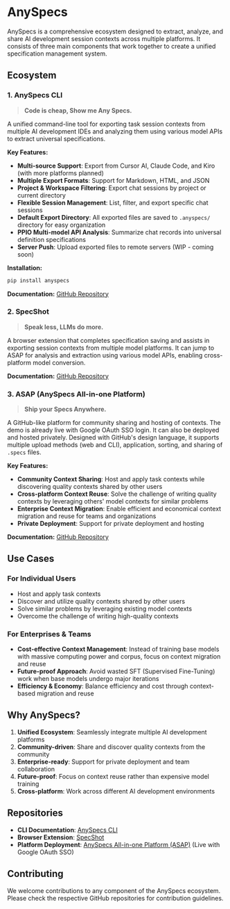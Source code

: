 # AnySpecs

AnySpecs is a comprehensive ecosystem designed to extract, analyze, and share AI development session contexts across multiple platforms. It consists of three main components that work together to create a unified specification management system.

## Ecosystem

### 1. AnySpecs CLI

> **Code is cheap, Show me Any Specs.**

A unified command-line tool for exporting task session contexts from multiple AI development IDEs and analyzing them using various model APIs to extract universal specifications.

**Key Features:**
- **Multi-source Support**: Export from Cursor AI, Claude Code, and Kiro (with more platforms planned)
- **Multiple Export Formats**: Support for Markdown, HTML, and JSON
- **Project & Workspace Filtering**: Export chat sessions by project or current directory
- **Flexible Session Management**: List, filter, and export specific chat sessions
- **Default Export Directory**: All exported files are saved to `.anyspecs/` directory for easy organization
- **PPIO Multi-model API Analysis**: Summarize chat records into universal definition specifications
- **Server Push**: Upload exported files to remote servers (WIP - coming soon)

**Installation:**
```bash
pip install anyspecs
```

**Documentation:** [GitHub Repository](https://github.com/anyspecs/anyspecs-cli/blob/main/README_zh.md)

### 2. SpecShot

> **Speak less, LLMs do more.**

A browser extension that completes specification saving and assists in exporting session contexts from multiple model platforms. It can jump to ASAP for analysis and extraction using various model APIs, enabling cross-platform model conversion.

**Documentation:** [GitHub Repository](https://github.com/anyspecs/SpecShot)

### 3. ASAP (AnySpecs All-in-one Platform)
> **Ship your Specs Anywhere.**

A GitHub-like platform for community sharing and hosting of contexts. The demo is already live with Google OAuth SSO login. It can also be deployed and hosted privately. Designed with GitHub's design language, it supports multiple upload methods (web and CLI), application, sorting, and sharing of `.specs` files.

**Key Features:**
- **Community Context Sharing**: Host and apply task contexts while discovering quality contexts shared by other users
- **Cross-platform Context Reuse**: Solve the challenge of writing quality contexts by leveraging others' model contexts for similar problems
- **Enterprise Context Migration**: Enable efficient and economical context migration and reuse for teams and organizations
- **Private Deployment**: Support for private deployment and hosting

**Documentation:** [GitHub Repository](https://github.com/anyspecs/anyspecs-web)

## Use Cases

### For Individual Users
- Host and apply task contexts
- Discover and utilize quality contexts shared by other users
- Solve similar problems by leveraging existing model contexts
- Overcome the challenge of writing high-quality contexts

### For Enterprises & Teams
- **Cost-effective Context Management**: Instead of training base models with massive computing power and corpus, focus on context migration and reuse
- **Future-proof Approach**: Avoid wasted SFT (Supervised Fine-Tuning) work when base models undergo major iterations
- **Efficiency & Economy**: Balance efficiency and cost through context-based migration and reuse

## Why AnySpecs?

1. **Unified Ecosystem**: Seamlessly integrate multiple AI development platforms
2. **Community-driven**: Share and discover quality contexts from the community
3. **Enterprise-ready**: Support for private deployment and team collaboration
4. **Future-proof**: Focus on context reuse rather than expensive model training
5. **Cross-platform**: Work across different AI development environments

## Repositories

- **CLI Documentation**: [AnySpecs CLI](https://github.com/anyspecs/anyspecs-cli/blob/main/README_zh.md)
- **Browser Extension**: [SpecShot](https://github.com/anyspecs/SpecShot)
- **Platform Deployment**: [AnySpecs All-in-one Platform (ASAP)](https://github.com/anyspecs/anyspecs-web) (Live with Google OAuth SSO)

## Contributing

We welcome contributions to any component of the AnySpecs ecosystem. Please check the respective GitHub repositories for contribution guidelines.
